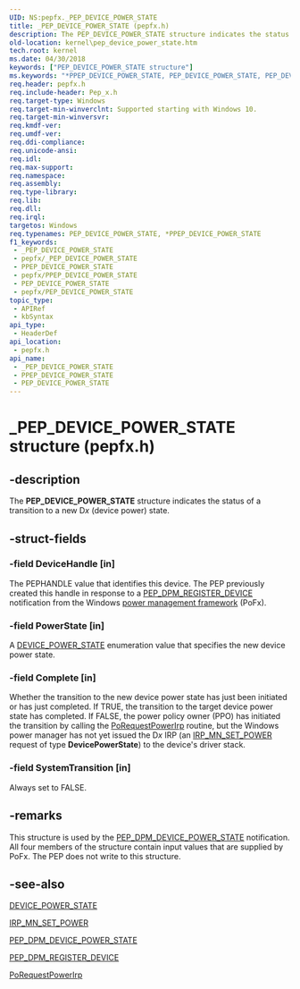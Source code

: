 ```yaml
---
UID: NS:pepfx._PEP_DEVICE_POWER_STATE
title: _PEP_DEVICE_POWER_STATE (pepfx.h)
description: The PEP_DEVICE_POWER_STATE structure indicates the status of a transition to a new Dx (device power) state.
old-location: kernel\pep_device_power_state.htm
tech.root: kernel
ms.date: 04/30/2018
keywords: ["PEP_DEVICE_POWER_STATE structure"]
ms.keywords: "*PPEP_DEVICE_POWER_STATE, PEP_DEVICE_POWER_STATE, PEP_DEVICE_POWER_STATE structure [Kernel-Mode Driver Architecture], PPEP_DEVICE_POWER_STATE, PPEP_DEVICE_POWER_STATE structure pointer [Kernel-Mode Driver Architecture], _PEP_DEVICE_POWER_STATE, kernel.pep_device_power_state, pepfx/PEP_DEVICE_POWER_STATE, pepfx/PPEP_DEVICE_POWER_STATE"
req.header: pepfx.h
req.include-header: Pep_x.h
req.target-type: Windows
req.target-min-winverclnt: Supported starting with Windows 10.
req.target-min-winversvr: 
req.kmdf-ver: 
req.umdf-ver: 
req.ddi-compliance: 
req.unicode-ansi: 
req.idl: 
req.max-support: 
req.namespace: 
req.assembly: 
req.type-library: 
req.lib: 
req.dll: 
req.irql: 
targetos: Windows
req.typenames: PEP_DEVICE_POWER_STATE, *PPEP_DEVICE_POWER_STATE
f1_keywords:
 - _PEP_DEVICE_POWER_STATE
 - pepfx/_PEP_DEVICE_POWER_STATE
 - PPEP_DEVICE_POWER_STATE
 - pepfx/PPEP_DEVICE_POWER_STATE
 - PEP_DEVICE_POWER_STATE
 - pepfx/PEP_DEVICE_POWER_STATE
topic_type:
 - APIRef
 - kbSyntax
api_type:
 - HeaderDef
api_location:
 - pepfx.h
api_name:
 - _PEP_DEVICE_POWER_STATE
 - PPEP_DEVICE_POWER_STATE
 - PEP_DEVICE_POWER_STATE
---
```


# _PEP_DEVICE_POWER_STATE structure (pepfx.h)


## -description

The <b>PEP_DEVICE_POWER_STATE</b> structure indicates the status of a transition to a new D<i>x</i> (device power) state.

## -struct-fields

### -field DeviceHandle [in]

The PEPHANDLE value that identifies this device. The PEP previously created this handle in response to a <a href="/windows-hardware/drivers/ddi/pepfx/ns-pepfx-_pep_register_crashdump_device">PEP_DPM_REGISTER_DEVICE</a> notification from the Windows <a href="/windows-hardware/drivers/kernel/overview-of-the-power-management-framework">power management framework</a> (PoFx).

### -field PowerState [in]

A <a href="/windows-hardware/drivers/ddi/wudfddi/ne-wudfddi-_device_power_state">DEVICE_POWER_STATE</a> enumeration value that specifies the new device power state.

### -field Complete [in]

Whether the transition to the new device power state has just been initiated or has just completed. If TRUE, the transition to the target device power state has completed. If FALSE, the power policy owner (PPO) has initiated the transition by calling the <a href="/windows-hardware/drivers/ddi/wdm/nf-wdm-porequestpowerirp">PoRequestPowerIrp</a> routine, but the Windows power manager has not yet issued the D<i>x</i> IRP (an <a href="/windows-hardware/drivers/kernel/irp-mn-set-power">IRP_MN_SET_POWER</a> request of type <b>DevicePowerState</b>) to the device's driver stack.

### -field SystemTransition [in]

Always set to FALSE.

## -remarks

This structure is used by the <a href="/windows-hardware/drivers/kernel/using-peps-for-acpi-services">PEP_DPM_DEVICE_POWER_STATE</a> notification. All four members of the structure contain input values that are supplied by PoFx. The PEP does not write to this structure.

## -see-also

<a href="/windows-hardware/drivers/ddi/wudfddi/ne-wudfddi-_device_power_state">DEVICE_POWER_STATE</a>



<a href="/windows-hardware/drivers/kernel/irp-mn-set-power">IRP_MN_SET_POWER</a>



<a href="/windows-hardware/drivers/kernel/using-peps-for-acpi-services">PEP_DPM_DEVICE_POWER_STATE</a>



<a href="/windows-hardware/drivers/ddi/pepfx/ns-pepfx-_pep_register_crashdump_device">PEP_DPM_REGISTER_DEVICE</a>



<a href="/windows-hardware/drivers/ddi/wdm/nf-wdm-porequestpowerirp">PoRequestPowerIrp</a>

